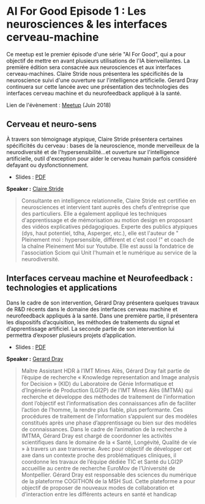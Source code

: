 # AI For Good Episode 1 : Les neurosciences & les interfaces cerveau-machine

Ce meetup est le premier épisode d'une série "AI For Good", qui a pour objectif de mettre en avant plusieurs utilisations de l'IA bienveillantes. La première édition sera consacrée aux neurosciences et aux interfaces cerveau-machines. Claire Stride nous présentera les spécificités de la neuroscience suivi d'une ouverture sur l'intelligence artificielle. Gerard Dray continuera sur cette lancée avec une présentation des technologies des interfaces cerveau machine et du neurofeedback appliqué à la santé.


Lien de l'évènement : [Meetup](https://www.meetup.com/fr-FR/Big-Data-Science-Montpellier/events/250249836/) (Juin 2018)

## Cerveau et neuro-sens

À travers son témoignage atypique, Claire Stride présentera certaines spécificités du cerveau : bases de la neuroscience, monde merveilleux de la neurodiversité et de l'hypersensibilité...et ouverture sur l'intelligence artificielle, outil d'exception pour aider le cerveau humain parfois considéré defayant ou dysfonctionnement.

 * Slides : [PDF](https://github.com/Big-Data-Data-Science-Montpellier/Meetups-Sources/blob/master/Meetup-June-2018/AI%20for%20Good.pptx.pdf)

**Speaker :** [Claire Stride](https://twitter.com/stride_claire) 

> Consultante en intelligence relationnelle, Claire Stride est certifiée en neurosciences et intervient tant auprès des chefs d'entreprise que des particuliers. Elle a également appliqué les techniques d'apprentissage et de mémorisation au motion design en proposant des vidéos explicatives pédagogiques. Experte des publics atypiques (dys, haut potentiel, tdha, Asperger, etc.), elle est l'auteur de " Pleinement moi : hypersensible, différent et c'est cool !" et coach de la chaîne Pleinement Moi sur Youtube. Elle est aussi la fondatrice de l'association Sciom qui Unit l'humain et le numérique au service de la neurodiversité.

## Interfaces cerveau machine et Neurofeedback : technologies et applications

Dans le cadre de son intervention, Gérard Dray présentera quelques travaux de R&D récents dans le domaine des interfaces cerveau machine et neurofeedback appliqués à la santé. Dans une première partie, il présentera les dispositifs d’acquisition, les méthodes de traitements du signal et d’apprentissage artificiel. La seconde partie de son intervention lui permettra d’exposer plusieurs projets d’application.

 * Slides : [PDF](https://github.com/Big-Data-Data-Science-Montpellier/Meetups-Sources/blob/master/Meetup-June-2018/G_Dray_Talk_2018_06_19.pdf)

**Speaker :** [Gerard Dray](https://twitter.com/GerardDray)

>  Maître Assistant HDR à l’IMT Mines Alès, Gérard Dray fait partie de l’équipe de recherche « Knowledge representation and Image analysis for Decision » (KID) du Laboratoire de Génie Informatique et d’Ingénierie de Production (LGI2P) de l’IMT Mines Alès (IMTMA) qui recherche et développe des méthodes de traitement de l’information dont l’objectif est l’informatisation des connaissances afin de faciliter l’action de l’homme, la rendre plus fiable, plus performante. Ces procédures de traitement de l’information s’appuient sur des modèles constitués après une phase d’apprentissage ou bien sur des modèles de connaissances. Dans le cadre de l’animation de la recherche à IMTMA, Gérard Dray est chargé de coordonner les activités scientifiques dans le domaine de la « Santé, Longévité, Qualité de vie » à travers un axe transverse. Avec pour objectif de développer cet axe dans un contexte proche des problématiques cliniques, il coordonne les travaux de l’équipe dédiée TIC et Santé du LGI2P accueillie au centre de recherche EuroMov de l’Université de Montpellier. Gérard Dray est responsable des sciences du numérique de la plateforme COGITHON de la MSH Sud. Cette plateforme a pour objectif de proposer de nouveaux modes de collaboration et d’interaction entre les différents acteurs en santé et handicap
